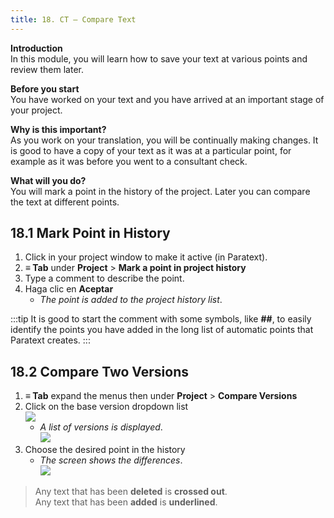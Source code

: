```yaml
---
title: 18. CT – Compare Text
---
```


**Introduction**  
In this module, you will learn how to save your text at various points and review them later.

**Before you start**  
You have worked on your text and you have arrived at an important stage of your project.

**Why is this important?**  
As you work on your translation, you will be continually making changes. It is good to have a copy of your text as it was at a particular point, for example as it was before you went to a consultant check.

**What will you do?**  
You will mark a point in the history of the project. Later you can compare the text at different points.

## 18.1 Mark Point in History
1.  Click in your project window to make it active (in Paratext).
1.  **≡ Tab** under **Project** \> **Mark a point in project history**
1.  Type a comment to describe the point.
2.  Haga clic en **Aceptar**
      -  *The point is added to the project history list*.

:::tip
It is good to start the comment with some symbols, like **\#\#**, to easily identify the points you have added in the long list of automatic points that Paratext creates.
:::
## 18.2 Compare Two Versions
1.  **≡ Tab** expand the menus then under **Project** \> **Compare Versions**
2.  Click on the base version dropdown list  
   ![](../media/compareVersions.en.png)
     -  *A list of versions is displayed*.  
       ![](../media/compareVersChoose.en.png)
3.  Choose the desired point in the history
    -  *The screen shows the differences*.  
      ![](../media/compareVerChanges.en.png)

> Any text that has been **deleted** is **crossed out**.  
> Any text that has been **added** is **underlined**.

